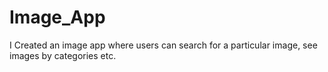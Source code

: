 # Image_App
I Created an image app where users can search for a particular image, see images by categories etc.
